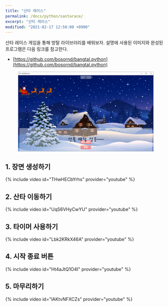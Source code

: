 ```yaml
---
title: "산타 레이스"
permalink: /docs/python/santarace/
excerpt: "산타 레이스"
modified: "2021-02-17 12:50:00 +0900"
---
```

산타 레이스 게임을 통해 방탈 라이브러리를 배워보자.
설명에 사용된 이미지와 완성된 프로그램은 다음 링크를 참고한다.
- [https://github.com/bosornd/bangtal.python](https://github.com/bosornd/bangtal.python)

<figure>
  <img src="/assets/images/santarace.png" alt="산타 레이스">
</figure>

## 1. 장면 생성하기
{% include video id="THwHECbYrhs" provider="youtube" %}

## 2. 산타 이동하기
{% include video id="UqS6VHyCwYU" provider="youtube" %}

## 3. 타이머 사용하기
{% include video id="Lbk2KRkX46A" provider="youtube" %}

## 4. 시작 종료 버튼
{% include video id="Ht4aJtQ1O4I" provider="youtube" %}

## 5. 마무리하기
{% include video id="lAKtvNFXCZs" provider="youtube" %}
